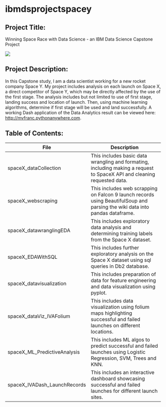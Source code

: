 # ibmdsprojectspacey

## Project Title:
Winning Space Race with Data Science - an IBM Data Science Capstone Project

![](https://cf-courses-data.s3.us.cloud-object-storage.appdomain.cloud/IBMDeveloperSkillsNetwork-DS0701EN-SkillsNetwork/lab_v2/images/landing\_1.gif)

## Project Description:
In this Capstone study, I am a data scientist working for a new rocket company Space Y.
My project includes analysis on each launch on Space X, a direct competitor of Space Y, which may be directly affected by the use of the first stage.
The analysis includes but not limited to use of first stage, landing success and location of launch.
Then, using machine learning algorithms, determine if first stage will be used and land successfully.
A working Dash application of the Data Analytics result can be viewed here: http://mvfranc.pythonanywhere.com. 

## Table of Contents:
| File | Description |
| ------------- | ------------- |
|spaceX_dataCollection| This includes basic data wrangling and formating, including making a request to SpaceX API and cleaning requested data.|
|spaceX_webscraping| This includes web scrapping on Falcon 9 launch records using BeautifulSoup and parsing the wiki data into pandas dataframe.|
|spaceX_datawranglingEDA| This includes exploratory data analysis and determining training labels from the Space X dataset.|
|spaceX_EDAWithSQL| This includes further exploratory analysis on the Space X dataset using sql queries in Db2 database.|
|spaceX_datavisualization| This includes preparation of data for feature engineering and data visualization using pyplot.|
|spaceX_dataViz_IVAFolium| This includes data visualization using folium maps highlighting successful and failed launches on different locations.|
|spaceX_ML_PredictiveAnalysis| This includes ML algos to predict successful and failed launches using Logistic Regression, SVM, Trees and KNN.|
|spaceX_IVADash_LaunchRecords| This includes an interactive dashboard showcasing successful and failed launches for different launch sites. |
